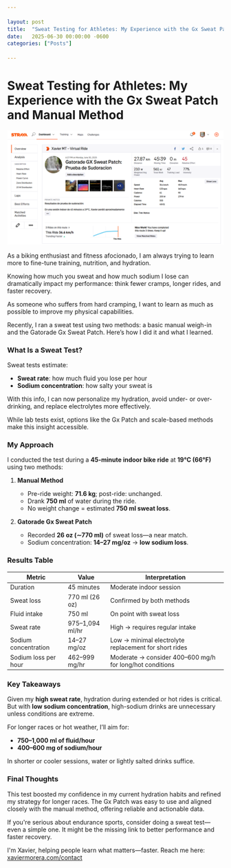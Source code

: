```yaml
---

layout: post
title:  "Sweat Testing for Athletes: My Experience with the Gx Sweat Patch and Manual Method"
date:   2025-06-30 00:00:00 -0600
categories: ["Posts"]

---
```


# Sweat Testing for Athletes: My Experience with the Gx Sweat Patch and Manual Method

![sweat testing for endurance athletes](/images/2025/sweatpatch.png)

As a biking enthusiast and fitness afocionado, I am always trying to learn more to fine-tune training, nutrition, and hydration. 

Knowing how much you sweat and how much sodium I lose can dramatically impact my performance: think fewer cramps, longer rides, and faster recovery.

As someone who suffers from hard cramping, I want to learn as much as possible to improve my physical capabilities.

Recently, I ran a sweat test using two methods: a basic manual weigh-in and the Gatorade Gx Sweat Patch. Here’s how I did it and what I learned.

### What Is a Sweat Test?

Sweat tests estimate:

* **Sweat rate**: how much fluid you lose per hour
* **Sodium concentration**: how salty your sweat is

With this info, I can now personalize my hydration, avoid under- or over-drinking, and replace electrolytes more effectively.

While lab tests exist, options like the Gx Patch and scale-based methods make this insight accessible.

### My Approach

I conducted the test during a **45-minute indoor bike ride** at **19°C (66°F)** using two methods:

1. **Manual Method**

   * Pre-ride weight: **71.6 kg**; post-ride: unchanged.
   * Drank **750 ml** of water during the ride.
   * No weight change = estimated **750 ml sweat loss**.

2. **Gatorade Gx Sweat Patch**

   * Recorded **26 oz (∼770 ml)** of sweat loss—a near match.
   * Sodium concentration: **14–27 mg/oz** → **low sodium loss**.

### Results Table

| Metric               | Value           | Interpretation                                           |
| -------------------- | --------------- | -------------------------------------------------------- |
| Duration             | 45 minutes      | Moderate indoor session                                  |
| Sweat loss           | 770 ml (26 oz)  | Confirmed by both methods                                |
| Fluid intake         | 750 ml          | On point with sweat loss                                 |
| Sweat rate           | 975–1,094 ml/hr | High → requires regular intake                           |
| Sodium concentration | 14–27 mg/oz     | Low → minimal electrolyte replacement for short rides    |
| Sodium loss per hour | 462–999 mg/hr   | Moderate → consider 400–600 mg/h for long/hot conditions |

### Key Takeaways

Given my **high sweat rate**, hydration during extended or hot rides is critical. But with **low sodium concentration**, high-sodium drinks are unnecessary unless conditions are extreme.

For longer races or hot weather, I’ll aim for:

* **750–1,000 ml of fluid/hour**
* **400–600 mg of sodium/hour**

In shorter or cooler sessions, water or lightly salted drinks suffice.

### Final Thoughts

This test boosted my confidence in my current hydration habits and refined my strategy for longer races. The Gx Patch was easy to use and aligned closely with the manual method, offering reliable and actionable data.

If you're serious about endurance sports, consider doing a sweat test—even a simple one. It might be the missing link to better performance and faster recovery.

I'm Xavier, helping people learn what matters—faster. Reach me here: [xaviermorera.com/contact](https://xaviermorera.com/contact?utm_source=xaviermorera&utm_medium=blog&utm_campaign=learn_faster)
